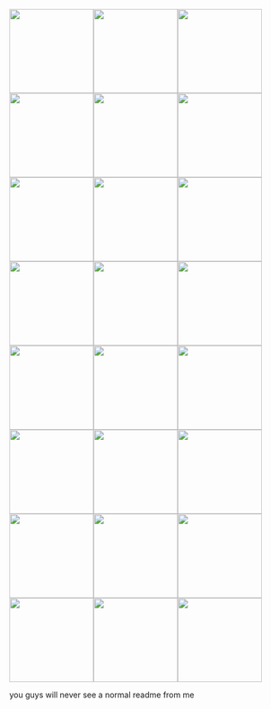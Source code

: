 <img src="https://github.com/user-attachments/assets/a1cb41b6-ebbc-4bc5-8bf9-862b75c7c2d1" width="150" height="150"/><img src="https://github.com/user-attachments/assets/a1cb41b6-ebbc-4bc5-8bf9-862b75c7c2d1" width="150" height="150"/><img src="https://github.com/user-attachments/assets/a1cb41b6-ebbc-4bc5-8bf9-862b75c7c2d1" width="150" height="150"/><img src="https://github.com/user-attachments/assets/a1cb41b6-ebbc-4bc5-8bf9-862b75c7c2d1" width="150" height="150"/><img src="https://github.com/user-attachments/assets/a1cb41b6-ebbc-4bc5-8bf9-862b75c7c2d1" width="150" height="150"/><img src="https://github.com/user-attachments/assets/a1cb41b6-ebbc-4bc5-8bf9-862b75c7c2d1" width="150" height="150"/><img src="https://github.com/user-attachments/assets/a1cb41b6-ebbc-4bc5-8bf9-862b75c7c2d1" width="150" height="150"/><img src="https://github.com/user-attachments/assets/a1cb41b6-ebbc-4bc5-8bf9-862b75c7c2d1" width="150" height="150"/><img src="https://github.com/user-attachments/assets/a1cb41b6-ebbc-4bc5-8bf9-862b75c7c2d1" width="150" height="150"/><img src="https://github.com/user-attachments/assets/a1cb41b6-ebbc-4bc5-8bf9-862b75c7c2d1" width="150" height="150"/><img src="https://github.com/user-attachments/assets/a1cb41b6-ebbc-4bc5-8bf9-862b75c7c2d1" width="150" height="150"/><img src="https://github.com/user-attachments/assets/a1cb41b6-ebbc-4bc5-8bf9-862b75c7c2d1" width="150" height="150"/><img src="https://github.com/user-attachments/assets/a1cb41b6-ebbc-4bc5-8bf9-862b75c7c2d1" width="150" height="150"/><img src="https://github.com/user-attachments/assets/a1cb41b6-ebbc-4bc5-8bf9-862b75c7c2d1" width="150" height="150"/><img src="https://github.com/user-attachments/assets/a1cb41b6-ebbc-4bc5-8bf9-862b75c7c2d1" width="150" height="150"/><img src="https://github.com/user-attachments/assets/a1cb41b6-ebbc-4bc5-8bf9-862b75c7c2d1" width="150" height="150"/><img src="https://github.com/user-attachments/assets/a1cb41b6-ebbc-4bc5-8bf9-862b75c7c2d1" width="150" height="150"/><img src="https://github.com/user-attachments/assets/a1cb41b6-ebbc-4bc5-8bf9-862b75c7c2d1" width="150" height="150"/><img src="https://github.com/user-attachments/assets/a1cb41b6-ebbc-4bc5-8bf9-862b75c7c2d1" width="150" height="150"/><img src="https://github.com/user-attachments/assets/a1cb41b6-ebbc-4bc5-8bf9-862b75c7c2d1" width="150" height="150"/><img src="https://github.com/user-attachments/assets/a1cb41b6-ebbc-4bc5-8bf9-862b75c7c2d1" width="150" height="150"/><img src="https://github.com/user-attachments/assets/a1cb41b6-ebbc-4bc5-8bf9-862b75c7c2d1" width="150" height="150"/><img src="https://github.com/user-attachments/assets/a1cb41b6-ebbc-4bc5-8bf9-862b75c7c2d1" width="150" height="150"/><img src="https://github.com/user-attachments/assets/a1cb41b6-ebbc-4bc5-8bf9-862b75c7c2d1" width="150" height="150"/>

you guys will never see a normal readme from me
